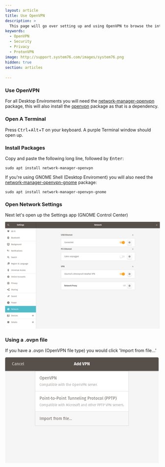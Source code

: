 ```yaml
---
layout: article
title: Use OpenVPN 
description: >
  This page will go over setting up and using OpenVPN to browse the internet more securely in places like airports, cafe shops and more.
keywords:
  - OpenVPN
  - Security
  - Privacy
  - ProtonVPN
image: http://support.system76.com/images/system76.png
hidden: true
section: articles

---
```


### Use OpenVPN

For all Desktop Enviroments you will need the <u>network-manager-openvpn</u> package, this will also install the <u>openvpn</u> package as that is a dependency.

### Open A Terminal

Press <kbd>Ctrl</kbd>+<kbd>Alt</kbd>+<kbd>T</kbd> on your keyboard.  A purple Terminal window should open up.

### Install Packages

Copy and paste the following long line, followed by <kbd>Enter</kbd>:

```
sudo apt install network-manager-openvpn
```

If you're using GNOME Shell (Desktop Enviroment) you will also need the <u>network-manager-openvpn-gnome</u> package:

```
sudo apt install network-manager-openvpn-gnome
```

### Open Network Settings

Next let's open up the Settings app (GNOME Control Center)

![GNOME-Control-Center](/images/use-openvpn/GNOME-Control-Center.png)

### Using a .ovpn file

If you have a .ovpn (OpenVPN file type) you would click 'Import from file...'

![VPN-Dialog](/images/use-openvpn/VPN-Dialog.png)
